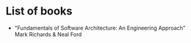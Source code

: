 # List of books
- "Fundamentals of Software Architecture: An Engineering Approach" Mark Richards & Neal Ford